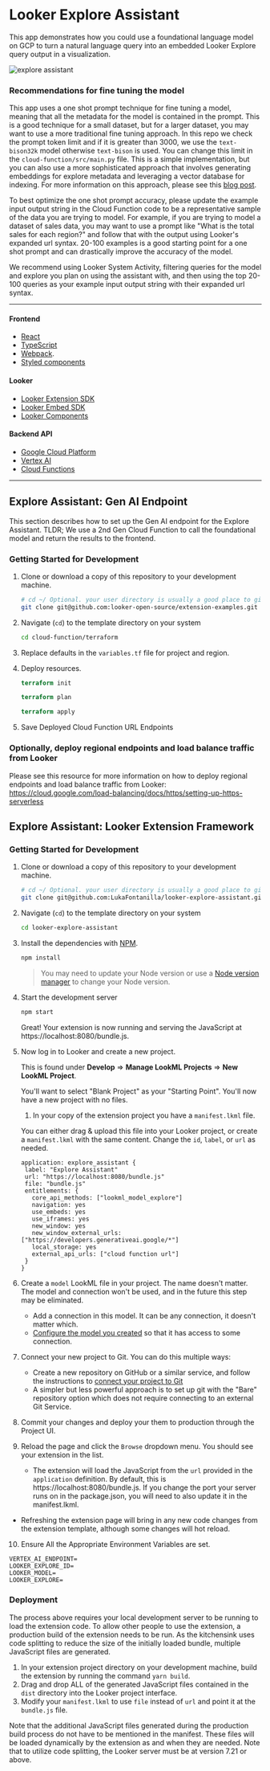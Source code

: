 # Looker Explore Assistant

This app demonstrates how you could use a foundational language model on GCP to turn a natural language query into an embedded Looker Explore query output in a visualization.

![explore assistant](https://media.giphy.com/media/v1.Y2lkPTc5MGI3NjExeTU2b2l1ajc5ZGk2Mnc3OGtqaXRyYW9jejUwa2NzdGhoMmV1cXI0NCZlcD12MV9pbnRlcm5hbF9naWZfYnlfaWQmY3Q9Zw/TQvvei5kuc8uQgMqSw/giphy.gif)

### Recommendations for fine tuning the model

This app uses a one shot prompt technique for fine tuning a model, meaning that all the metadata for the model is contained in the prompt. This is a good technique for a small dataset, but for a larger dataset, you may want to use a more traditional fine tuning approach. In this repo we check the prompt token limit and if it is greater than 3000, we use the `text-bison32k` model otherwise `text-bison` is used. You can change this limit in the `cloud-function/src/main.py` file. This is a simple implementation, but you can also use a more sophisticated approach that involves generating embeddings for explore metadata and leveraging a vector database for indexing. For more information on this approach, please see this [blog post](https://cloud.google.com/blog/products/ai-machine-learning/how-to-build-a-natural-language-processing-search-engine-with-vertex-ai).

To best optimize the one shot prompt accuracy, please update the example input output string in the Cloud Function code to be a representative sample of the data you are trying to model. For example, if you are trying to model a dataset of sales data, you may want to use a prompt like "What is the total sales for each region?" and follow that with the output using Looker's expanded url syntax. 20-100 examples is a good starting point for a one shot prompt and can drastically improve the accuracy of the model.

We recommend using Looker System Activity, filtering queries for the model and explore you plan on using the assistant with, and then using the top 20-100 queries as your example input output string with their expanded url syntax.

---
#### Frontend
- [React](https://reactjs.org/)
- [TypeScript](https://www.typescriptlang.org/)
- [Webpack](https://webpack.js.org/).
- [Styled components](https://www.styled-components.com/docs)

#### Looker
- [Looker Extension SDK](https://github.com/looker-open-source/sdk-codegen/tree/main/packages/extension-sdk-react)
- [Looker Embed SDK](https://cloud.google.com/looker/docs/embed-sdk)
- [Looker Components](https://cloud.google.com/looker/docs/components)

#### Backend API
- [Google Cloud Platform](https://cloud.google.com/)
- [Vertex AI](https://cloud.google.com/vertex-ai)
- [Cloud Functions](https://cloud.google.com/functions)
---
## Explore Assistant: Gen AI Endpoint

This section describes how to set up the Gen AI endpoint for the Explore Assistant. TLDR; We use a 2nd Gen Cloud Function to call the foundational model and return the results to the frontend.

### Getting Started for Development

1. Clone or download a copy of this repository to your development machine.

   ```bash
   # cd ~/ Optional. your user directory is usually a good place to git clone to.
   git clone git@github.com:looker-open-source/extension-examples.git
   ```

2. Navigate (`cd`) to the template directory on your system

   ```bash
   cd cloud-function/terraform
   ```

3. Replace defaults in the `variables.tf` file for project and region.

4. Deploy resources.

   ```terraform
   terraform init

   terraform plan

   terraform apply
   ```

5. Save Deployed Cloud Function URL Endpoints

### Optionally, deploy regional endpoints and load balance traffic from Looker

Please see this resource for more information on how to deploy regional endpoints and load balance traffic from Looker: https://cloud.google.com/load-balancing/docs/https/setting-up-https-serverless



## Explore Assistant: Looker Extension Framework


### Getting Started for Development

1. Clone or download a copy of this repository to your development machine.

   ```bash
   # cd ~/ Optional. your user directory is usually a good place to git clone to.
   git clone git@github.com:LukaFontanilla/looker-explore-assistant.git
   ```

2. Navigate (`cd`) to the template directory on your system

   ```bash
   cd looker-explore-assistant
   ```

3. Install the dependencies with [NPM](https://docs.npmjs.com/downloading-and-installing-node-js-and-npm).

   ```bash
   npm install
   ```

   > You may need to update your Node version or use a [Node version manager](https://github.com/nvm-sh/nvm) to change your Node version.

4. Start the development server

   ```bash
   npm start
   ```

   Great! Your extension is now running and serving the JavaScript at https://localhost:8080/bundle.js.

5. Now log in to Looker and create a new project.

   This is found under **Develop** => **Manage LookML Projects** => **New LookML Project**.

   You'll want to select "Blank Project" as your "Starting Point". You'll now have a new project with no files.

   1. In your copy of the extension project you have a `manifest.lkml` file.

   You can either drag & upload this file into your Looker project, or create a `manifest.lkml` with the same content. Change the `id`, `label`, or `url` as needed.

   ```lookml
   application: explore_assistant {
    label: "Explore Assistant"
    url: "https://localhost:8080/bundle.js"
    file: "bundle.js"
    entitlements: {
      core_api_methods: ["lookml_model_explore"]
      navigation: yes
      use_embeds: yes
      use_iframes: yes
      new_window: yes
      new_window_external_urls: ["https://developers.generativeai.google/*"]
      local_storage: yes
      external_api_urls: ["cloud function url"]
    }
   }
   ```

6. Create a `model` LookML file in your project. The name doesn't matter. The model and connection won't be used, and in the future this step may be eliminated.

   - Add a connection in this model. It can be any connection, it doesn't matter which.
   - [Configure the model you created](https://docs.looker.com/data-modeling/getting-started/create-projects#configuring_a_model) so that it has access to some connection.

7. Connect your new project to Git. You can do this multiple ways:

   - Create a new repository on GitHub or a similar service, and follow the instructions to [connect your project to Git](https://docs.looker.com/data-modeling/getting-started/setting-up-git-connection)
   - A simpler but less powerful approach is to set up git with the "Bare" repository option which does not require connecting to an external Git Service.

8. Commit your changes and deploy your them to production through the Project UI.

9. Reload the page and click the `Browse` dropdown menu. You should see your extension in the list.
   - The extension will load the JavaScript from the `url` provided in the `application` definition. By default, this is https://localhost:8080/bundle.js. If you change the port your server runs on in the package.json, you will need to also update it in the manifest.lkml.

- Refreshing the extension page will bring in any new code changes from the extension template, although some changes will hot reload.

10. Ensure All the Appropriate Environment Variables are set.

```
VERTEX_AI_ENDPOINT=
LOOKER_EXPLORE_ID=
LOOKER_MODEL=
LOOKER_EXPLORE=
```

### Deployment

The process above requires your local development server to be running to load the extension code. To allow other people to use the extension, a production build of the extension needs to be run. As the kitchensink uses code splitting to reduce the size of the initially loaded bundle, multiple JavaScript files are generated.

1. In your extension project directory on your development machine, build the extension by running the command `yarn build`.
2. Drag and drop ALL of the generated JavaScript files contained in the `dist` directory into the Looker project interface.
3. Modify your `manifest.lkml` to use `file` instead of `url` and point it at the `bundle.js` file.

Note that the additional JavaScript files generated during the production build process do not have to be mentioned in the manifest. These files will be loaded dynamically by the extension as and when they are needed. Note that to utilize code splitting, the Looker server must be at version 7.21 or above.